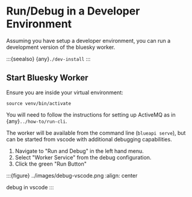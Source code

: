 # Run/Debug in a Developer Environment

Assuming you have setup a developer environment, you can run a development version of the bluesky worker.

:::{seealso}
{any}`./dev-install`
:::

## Start Bluesky Worker

Ensure you are inside your virtual environment:

```shell
source venv/bin/activate
```

You will need to follow the instructions for setting up ActiveMQ as in {any}`../how-to/run-cli`.

The worker will be available from the command line (`blueapi serve`), but can be started from vscode with additional
debugging capabilities.

1. Navigate to "Run and Debug" in the left hand menu.
2. Select "Worker Service" from the debug configuration.
3. Click the green "Run Button"

:::{figure} ../images/debug-vscode.png
:align: center

debug in vscode
:::
